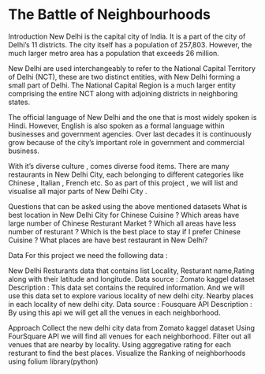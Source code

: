 # The Battle of Neighbourhoods

Introduction
New Delhi is the capital city of India. It is a part of the city of Delhi’s 11 districts. The city itself has a population of 257,803. However, the much larger metro area has a population that exceeds 26 million.

New Delhi are used interchangeably to refer to the National Capital Territory of Delhi (NCT), these are two distinct entities, with New Delhi forming a small part of Delhi. The National Capital Region is a much larger entity comprising the entire NCT along with adjoining districts in neighboring states.

The official language of New Delhi and the one that is most widely spoken is Hindi. However, English is also spoken as a formal language within businesses and government agencies. Over last decades it is continuously grow because of the city’s important role in government and commercial business.

With it’s diverse culture , comes diverse food items. There are many restaurants in New Delhi City, each belonging to different categories like Chinese , Italian , French etc. So as part of this project , we will list and visualise all major parts of New Delhi City .

Questions that can be asked using the above mentioned datasets
What is best location in New Delhi City for Chinese Cuisine ? Which areas have large number of Chinese Resturant Market ? Which all areas have less number of resturant ? Which is the best place to stay if I prefer Chinese Cuisine ? What places are have best restaurant in New Delhi?

Data
For this project we need the following data :

New Delhi Resturants data that contains list Locality, Resturant name,Rating along with their latitude and longitude. Data source : Zomato kaggel dataset Description : This data set contains the required information. And we will use this data set to explore various locality of new delhi city. Nearby places in each locality of new delhi city. Data source : Fousquare API Description : By using this api we will get all the venues in each neighborhood.

Approach
Collect the new delhi city data from Zomato kaggel dataset Using FourSquare API we will find all venues for each neighborhood. Filter out all venues that are nearby by locality. Using aggregative rating for each resturant to find the best places. Visualize the Ranking of neighborhoods using folium library(python)

